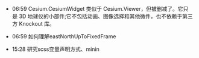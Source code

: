 


- 06:59 Cesium.CesiumWidget 类似于 Cesium.Viewer，但被删减了。它只是 3D 地球仪的小部件;它不包括动画、图像选择和其他微件，也不依赖于第三方 Knockout 库。

- 06:59 如何理解eastNorthUpToFixedFrame
- 15:28 研究scss变量声明方式、minin
